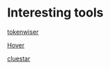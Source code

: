 # Interesting tools

[tokenwiser](https://koaning.github.io/tokenwiser/index.html)

[Hover](https://github.com/phurwicz/hover)

[cluestar](https://github.com/koaning/cluestar)
